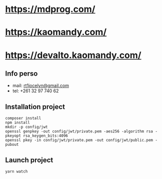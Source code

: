 # https://mdprog.com/
# https://kaomandy.com/
# https://devalto.kaomandy.com/
## Info perso
- mail: rt1jocelyn@gmail.com
- tel: +261 32 97 740 62

## Installation project
```shell
composer install
npm install
mkdir -p config/jwt
openssl genpkey -out config/jwt/private.pem -aes256 -algorithm rsa -pkeyopt rsa_keygen_bits:4096
openssl pkey -in config/jwt/private.pem -out config/jwt/public.pem -pubout
```
## Launch project
```shell
yarn watch
```
